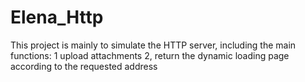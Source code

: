 # Elena_Http
This project is mainly to simulate the HTTP server, including the main functions: 1 upload attachments 2, return the dynamic loading page according to the requested address
